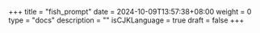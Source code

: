 +++
title = "fish_prompt"
date = 2024-10-09T13:57:38+08:00
weight = 0
type = "docs"
description = ""
isCJKLanguage = true
draft = false
+++